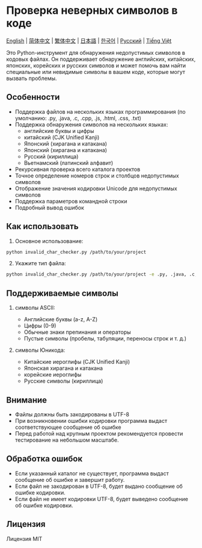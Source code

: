 # Проверка неверных символов в коде

[English](README.md) | [简体中文](README_zh.md) | [繁体中文](README_zh_TW.md) | [日本語](README_ja.md) | [한국어](README_ko.md) | [Русский](README_ru.md) | [Tiếng Việt](README_vi.md)

Это Python-инструмент для обнаружения недопустимых символов в кодовых файлах. Он поддерживает обнаружение английских, китайских, японских, корейских и русских символов и может помочь вам найти специальные или невидимые символы в вашем коде, которые могут вызвать проблемы.

## Особенности

-   Поддержка файлов на нескольких языках программирования (по умолчанию: .py, .java, .c, .cpp, .js, .html, .css, .txt)
-   Поддержка обнаружения символов на нескольких языках:
    -   английские буквы и цифры
    -   китайский (CJK Unified Kanji)
    -   Японский (хирагана и катакана)
    -   Японский (хирагана и катакана)
    -   Русский (кириллица)
    -   Вьетнамский (латинский алфавит)
-   Рекурсивная проверка всего каталога проектов
-   Точное определение номеров строк и столбцов недопустимых символов
-   Отображение значения кодировки Unicode для недопустимых символов
-   Поддержка параметров командной строки
-   Подробный вывод ошибок

## Как использовать

1. Основное использование:

```bash
python invalid_char_checker.py /path/to/your/project
```

2. Укажите тип файла:

```bash
python invalid_char_checker.py /path/to/your/project -e .py, .java, .c, .cpp, .js, .html, .css, .txt
```

## Поддерживаемые символы

1. символы ASCII:

    - Английские буквы (a-z, A-Z)
    - Цифры (0-9)
    - Обычные знаки препинания и операторы
    - Пустые символы (пробелы, табуляции, переносы строк и т. д.)

2. символы Юникода:
    - Китайские иероглифы (CJK Unified Kanji)
    - Японская хирагана и катакана
    - корейские иероглифы
    - Русские символы (кириллица)

## Внимание

-   Файлы должны быть закодированы в UTF-8
-   При возникновении ошибки кодировки программа выдаст соответствующее сообщение об ошибке
-   Перед работой над крупным проектом рекомендуется провести тестирование на небольшом масштабе.

## Обработка ошибок

-   Если указанный каталог не существует, программа выдаст сообщение об ошибке и завершит работу.
-   Если файл не закодирован в UTF-8, будет выдано сообщение об ошибке кодировки.
-   Если файл не имеет кодировки UTF-8, будет выведено сообщение об ошибке кодировки.

## Лицензия

Лицензия MIT
